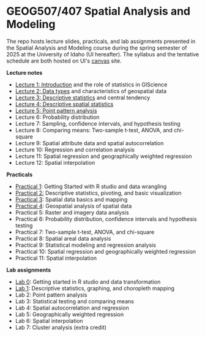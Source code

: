 # GEOG507/407 Spatial Analysis and Modeling

The repo hosts lecture slides, practicals, and lab assignments presented in the Spatial Analysis and Modeling course during the spring semester of 2025 at the University of Idaho (UI hereafter). The syllabus and the tentative schedule are both hosted on UI's [canvas](https://canvas.uidaho.edu/) site.

**Lecture notes**

-   [Lecture 1: Introduction](Lectures/Lecture1_Introduction.html) and the role of statistics in GIScience
-   [Lecture 2: Data types](Lectures/Lecture2_DataTypes_Characteristics.html) and characteristics of geospatial data
-   [Lecture 3: Descriptive statistics](Lectures/Lecture3_CentralTendencyDescriptiveStats.html) and central tendency
-   [Lecture 4: Descriptive spatial statistics](Lectures/Lecture4_DescriptiveSpatialStatistics.zip)
-   [Lecture 5: Point pattern analysis](Lectures/Lecture5_PointPatternAnalysis.zip)
-   Lecture 6: Probability distribution
-   Lecture 7: Sampling, confidence intervals, and hypothesis testing
-   Lecture 8: Comparing means: Two-sample t-test, ANOVA, and chi-square
-   Lecture 9: Spatial attribute data and spatial autocorrelation
-   Lecture 10: Regression and correlation analysis
-   Lecture 11: Spatial regression and geographically weighted regression
-   Lecture 12: Spatial interpolation

**Practicals**

-   [Practical 1](Practicals/1_Practical.html): Getting Started with R studio and data wrangling
-   [Practical 2:](Practicals/2_Practical.html) Descriptive statistics, pivoting, and basic visualization
-   [Practical 3](Practicals/3_Practical.html): Spatial data basics and mapping
-   [Practical 4](Practicals/4_Practical_GeospatialAnalysis.zip): Geospatial analysis of spatial data
-   Practical 5: Raster and imagery data analysis
-   Practical 6: Probability distribution, confidence intervals and hypothesis testing
-   Practical 7: Two-sample t-test, ANOVA, and chi-square
-   Practical 8: Spatial areal data analysis
-   Practical 9: Statistical modeling and regression analysis
-   Practical 10: Spatial regression and geographically weighted regression
-   Practical 11: Spatial interpolation

**Lab assignments**

-   [Lab 0](Labs/Lab0_template.html): Getting started in R studio and data transformation
-   [Lab 1](Labs/Lab1_template.html): Descriptive statistics, graphing, and choropleth mapping
-   Lab 2: Point pattern analysis
-   Lab 3: Statistical testing and comparing means
-   Lab 4: Spatial autocorrelation and regression
-   Lab 5: Geographically weighted regression
-   Lab 6: Spatial interpolation
-   Lab 7: Cluster analysis (extra credit)
